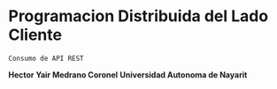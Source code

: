 # Programacion Distribuida del Lado Cliente
```
Consumo de API REST
```
**Hector Yair Medrano Coronel** **Universidad Autonoma de Nayarit**
